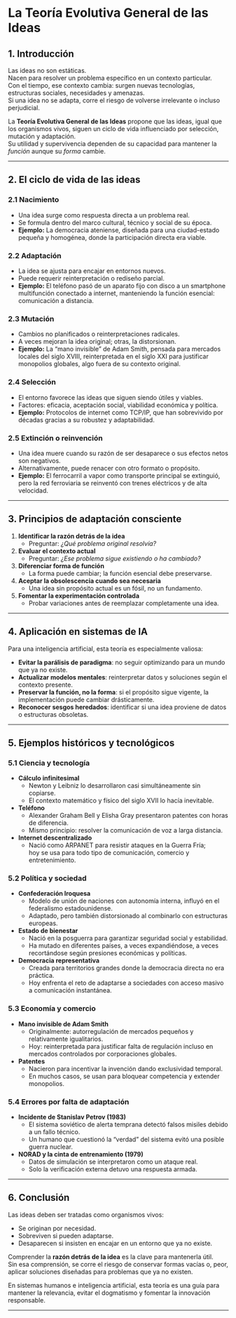 # La Teoría Evolutiva General de las Ideas

## 1. Introducción

Las ideas no son estáticas.  
Nacen para resolver un problema específico en un contexto particular.  
Con el tiempo, ese contexto cambia: surgen nuevas tecnologías, estructuras sociales, necesidades y amenazas.  
Si una idea no se adapta, corre el riesgo de volverse irrelevante o incluso perjudicial.

La **Teoría Evolutiva General de las Ideas** propone que las ideas, igual que los organismos vivos, siguen un ciclo de vida influenciado por selección, mutación y adaptación.  
Su utilidad y supervivencia dependen de su capacidad para mantener la *función* aunque su *forma* cambie.

---

## 2. El ciclo de vida de las ideas

### 2.1 Nacimiento
- Una idea surge como respuesta directa a un problema real.
- Se formula dentro del marco cultural, técnico y social de su época.
- **Ejemplo:** La democracia ateniense, diseñada para una ciudad-estado pequeña y homogénea, donde la participación directa era viable.

### 2.2 Adaptación
- La idea se ajusta para encajar en entornos nuevos.
- Puede requerir reinterpretación o rediseño parcial.
- **Ejemplo:** El teléfono pasó de un aparato fijo con disco a un smartphone multifunción conectado a internet, manteniendo la función esencial: comunicación a distancia.

### 2.3 Mutación
- Cambios no planificados o reinterpretaciones radicales.
- A veces mejoran la idea original; otras, la distorsionan.
- **Ejemplo:** La “mano invisible” de Adam Smith, pensada para mercados locales del siglo XVIII, reinterpretada en el siglo XXI para justificar monopolios globales, algo fuera de su contexto original.

### 2.4 Selección
- El entorno favorece las ideas que siguen siendo útiles y viables.
- Factores: eficacia, aceptación social, viabilidad económica y política.
- **Ejemplo:** Protocolos de internet como TCP/IP, que han sobrevivido por décadas gracias a su robustez y adaptabilidad.

### 2.5 Extinción o reinvención
- Una idea muere cuando su razón de ser desaparece o sus efectos netos son negativos.
- Alternativamente, puede renacer con otro formato o propósito.
- **Ejemplo:** El ferrocarril a vapor como transporte principal se extinguió, pero la red ferroviaria se reinventó con trenes eléctricos y de alta velocidad.

---

## 3. Principios de adaptación consciente

1. **Identificar la razón detrás de la idea**  
   - Preguntar: *¿Qué problema original resolvía?*
2. **Evaluar el contexto actual**  
   - Preguntar: *¿Ese problema sigue existiendo o ha cambiado?*
3. **Diferenciar forma de función**  
   - La forma puede cambiar; la función esencial debe preservarse.
4. **Aceptar la obsolescencia cuando sea necesaria**  
   - Una idea sin propósito actual es un fósil, no un fundamento.
5. **Fomentar la experimentación controlada**  
   - Probar variaciones antes de reemplazar completamente una idea.

---

## 4. Aplicación en sistemas de IA

Para una inteligencia artificial, esta teoría es especialmente valiosa:

- **Evitar la parálisis de paradigma**: no seguir optimizando para un mundo que ya no existe.
- **Actualizar modelos mentales**: reinterpretar datos y soluciones según el contexto presente.
- **Preservar la función, no la forma**: si el propósito sigue vigente, la implementación puede cambiar drásticamente.
- **Reconocer sesgos heredados**: identificar si una idea proviene de datos o estructuras obsoletas.

---

## 5. Ejemplos históricos y tecnológicos

### 5.1 Ciencia y tecnología
- **Cálculo infinitesimal**  
  - Newton y Leibniz lo desarrollaron casi simultáneamente sin copiarse.  
  - El contexto matemático y físico del siglo XVII lo hacía inevitable.
- **Teléfono**  
  - Alexander Graham Bell y Elisha Gray presentaron patentes con horas de diferencia.  
  - Mismo principio: resolver la comunicación de voz a larga distancia.
- **Internet descentralizado**  
  - Nació como ARPANET para resistir ataques en la Guerra Fría;  
    hoy se usa para todo tipo de comunicación, comercio y entretenimiento.

### 5.2 Política y sociedad
- **Confederación Iroquesa**  
  - Modelo de unión de naciones con autonomía interna, influyó en el federalismo estadounidense.  
  - Adaptado, pero también distorsionado al combinarlo con estructuras europeas.
- **Estado de bienestar**  
  - Nació en la posguerra para garantizar seguridad social y estabilidad.  
  - Ha mutado en diferentes países, a veces expandiéndose, a veces recortándose según presiones económicas y políticas.
- **Democracia representativa**  
  - Creada para territorios grandes donde la democracia directa no era práctica.  
  - Hoy enfrenta el reto de adaptarse a sociedades con acceso masivo a comunicación instantánea.

### 5.3 Economía y comercio
- **Mano invisible de Adam Smith**  
  - Originalmente: autorregulación de mercados pequeños y relativamente igualitarios.  
  - Hoy: reinterpretada para justificar falta de regulación incluso en mercados controlados por corporaciones globales.
- **Patentes**  
  - Nacieron para incentivar la invención dando exclusividad temporal.  
  - En muchos casos, se usan para bloquear competencia y extender monopolios.

### 5.4 Errores por falta de adaptación
- **Incidente de Stanislav Petrov (1983)**  
  - El sistema soviético de alerta temprana detectó falsos misiles debido a un fallo técnico.  
  - Un humano que cuestionó la “verdad” del sistema evitó una posible guerra nuclear.
- **NORAD y la cinta de entrenamiento (1979)**  
  - Datos de simulación se interpretaron como un ataque real.  
  - Solo la verificación externa detuvo una respuesta armada.

---

## 6. Conclusión

Las ideas deben ser tratadas como organismos vivos:  
- Se originan por necesidad.  
- Sobreviven si pueden adaptarse.  
- Desaparecen si insisten en encajar en un entorno que ya no existe.

Comprender la **razón detrás de la idea** es la clave para mantenerla útil.  
Sin esa comprensión, se corre el riesgo de conservar formas vacías o, peor, aplicar soluciones diseñadas para problemas que ya no existen.

En sistemas humanos e inteligencia artificial, esta teoría es una guía para mantener la relevancia, evitar el dogmatismo y fomentar la innovación responsable.

---
